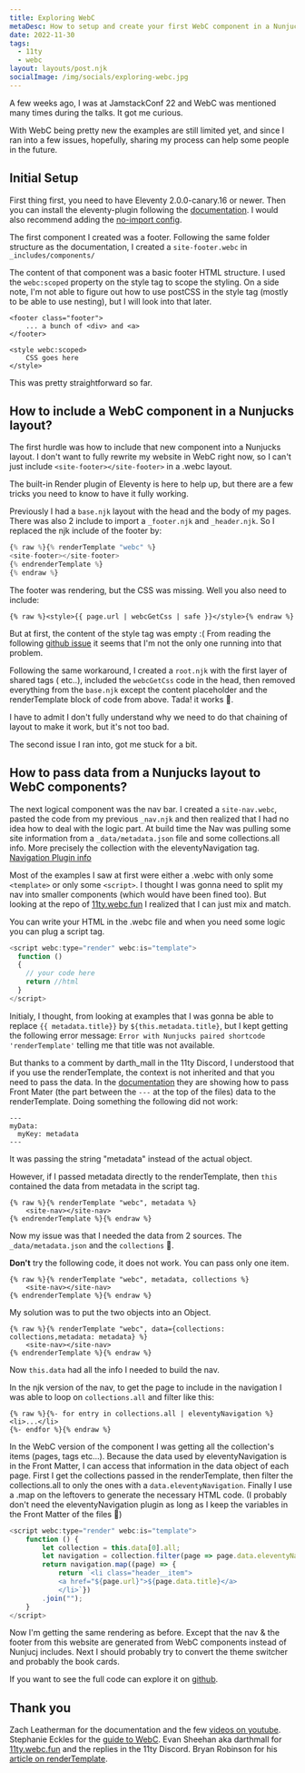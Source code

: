 ```yaml
---
title: Exploring WebC
metaDesc: How to setup and create your first WebC component in a Nunjucks 11ty
date: 2022-11-30
tags:
  - 11ty
  - webc
layout: layouts/post.njk
socialImage: /img/socials/exploring-webc.jpg
---
```


A few weeks ago, I was at JamstackConf 22 and WebC was mentioned many times during the talks. It got me curious.

With WebC being pretty new the examples are still limited yet, and since I ran into a few issues, hopefully, sharing my process can help some people in the future.

## Initial Setup

First thing first, you need to have Eleventy 2.0.0-canary.16 or newer. Then you can install the eleventy-plugin following the [documentation](https://www.11ty.dev/docs/languages/webc/#installation). I would also recommend adding the [no-import config](https://www.11ty.dev/docs/languages/webc/#global-no-import-components).

The first component I created was a footer. Following the same folder structure as the documentation, I created a `site-footer.webc` in `_includes/components/`

The content of that component was a basic footer HTML structure. I used the `webc:scoped` property on the style tag to scope the styling. On a side note, I'm not able to figure out how to use postCSS in the style tag (mostly to be able to use nesting), but I will look into that later.

```
<footer class="footer">
    ... a bunch of <div> and <a>
</footer>

<style webc:scoped>
    CSS goes here
</style>
```

This was pretty straightforward so far.

## How to include a WebC component in a Nunjucks layout?

The first hurdle was how to include that new component into a Nunjucks layout. I don't want to fully rewrite my website in WebC right now, so I can't just include `<site-footer></site-footer>` in a .webc layout.

The built-in Render plugin of Eleventy is here to help up, but there are a few tricks you need to know to have it fully working.

Previously I had a `base.njk` layout with the head and the body of my pages. There was also 2 include to import a `_footer.njk` and `_header.njk`. So I replaced the njk include of the footer by:

```javascript
{% raw %}{% renderTemplate "webc" %}
<site-footer></site-footer>
{% endrenderTemplate %}
{% endraw %}
```

The footer was rendering, but the CSS was missing.
Well you also need to include:

```
{% raw %}<style>{{ page.url | webcGetCss | safe }}</style>{% endraw %}
```

But at first, the content of the style tag was empty :(
From reading the following [github issue](https://github.com/11ty/eleventy-plugin-webc/issues/11) it seems that I'm not the only one running into that problem.

Following the same workaround, I created a `root.njk` with the first layer of shared tags (<head> etc..), included the `webcGetCss` code in the head, then removed everything from the `base.njk` except the content placeholder and the renderTemplate block of code from above. Tada! it works 🥳.

I have to admit I don't fully understand why we need to do that chaining of layout to make it work, but it's not too bad.

The second issue I ran into, got me stuck for a bit.

## How to pass data from a Nunjucks layout to WebC components?

The next logical component was the nav bar. I created a `site-nav.webc`, pasted the code from my previous `_nav.njk` and then realized that I had no idea how to deal with the logic part. At build time the Nav was pulling some site information from a `_data/metadata.json` file and some collections.all info. More precisely the collection with the eleventyNavigation tag. [Navigation Plugin info](https://www.11ty.dev/docs/plugins/navigation/)

Most of the examples I saw at first were either a .webc with only some `<template>` or only some `<script>`. I thought I was gonna need to split my nav into smaller components (which would have been fined too). But looking at the repo of [11ty.webc.fun](https://github.com/darthmall/11ty.webc.fun) I realized that I can just mix and match.

You can write your HTML in the .webc file and when you need some logic you can plug a script tag.

```javascript
<script webc:type="render" webc:is="template">
  function ()
  {
    // your code here
    return //html
  }
</script>
```

Initialy, I thought, from looking at examples that I was gonna be able to replace `{{ metadata.title}}` by `${this.metadata.title}`, but I kept getting the following error message: `Error with Nunjucks paired shortcode 'renderTemplate'` telling me that title was not available.

But thanks to a comment by darth_mall in the 11ty Discord, I understood that if you use the renderTemplate, the context is not inherited and that you need to pass the data. In the [documentation](https://www.11ty.dev/docs/plugins/render/#pass-in-data) they are showing how to pass Front Mater (the part between the `---` at the top of the files) data to the renderTemplate. Doing something the following did not work:

```
---
myData:
  myKey: metadata
---
```

It was passing the string "metadata" instead of the actual object.

However, if I passed metadata directly to the renderTemplate, then `this` contained the data from metadata in the script tag.

```
{% raw %}{% renderTemplate "webc", metadata %}
    <site-nav></site-nav>
{% endrenderTemplate %}{% endraw %}
```

Now my issue was that I needed the data from 2 sources. The `_data/metadata.json` and the `collections` 🥺.

**Don't** try the following code, it does not work. You can pass only one item.

```
{% raw %}{% renderTemplate "webc", metadata, collections %}
    <site-nav></site-nav>
{% endrenderTemplate %}{% endraw %}
```

My solution was to put the two objects into an Object.

```
{% raw %}{% renderTemplate "webc", data={collections: collections,metadata: metadata} %}
    <site-nav></site-nav>
{% endrenderTemplate %}{% endraw %}
```

Now `this.data` had all the info I needed to build the nav.

In the njk version of the nav, to get the page to include in the navigation I was able to loop on `collections.all` and filter like this:

```
{% raw %}{%- for entry in collections.all | eleventyNavigation %}
<li>...</li>
{%- endfor %}{% endraw %}
```

In the WebC version of the component I was getting all the collection's items (pages, tags etc...). Because the data used by eleventyNavigation is in the Front Matter, I can access that information in the data object of each page. First I get the collections passed in the renderTemplate, then filter the collections.all to only the ones with a `data.eleventyNavigation`. Finally I use a .map on the leftovers to generate the necessary HTML code. (I probably don't need the eleventyNavigation plugin as long as I keep the variables in the Front Matter of the files 🤔)

```javascript
<script webc:type="render" webc:is="template">
    function () {
        let collection = this.data[0].all;
        let navigation = collection.filter(page => page.data.eleventyNavigation)
        return navigation.map((page) => {
            return `<li class="header__item">
            <a href="${page.url}">${page.data.title}</a>
            </li>`})
        .join("");
    }
</script>
```

Now I'm getting the same rendering as before. Except that the nav & the footer from this website are generated from WebC components instead of Nunjucj includes. Next I should probably try to convert the theme switcher and probably the book cards.

If you want to see the full code can explore it on [github](https://github.com/covallee/constant-11ty).

## Thank you

Zach Leatherman for the documentation and the few [videos on youtube](https://www.youtube.com/@EleventyVideo).
Stephanie Eckles for the [guide to WebC](https://11ty.rocks/posts/understanding-webc-features-and-concepts/).
Evan Sheehan aka darthmall for [11ty.webc.fun](https://11ty.webc.fun/) and the replies in the 11ty Discord.
Bryan Robinson for his [article on renderTemplate](https://bryanlrobinson.com/blog/11ty-second-11ty-the-render-plugin-part-1/).
